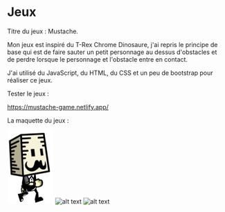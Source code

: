 # Jeux
 Titre du jeux : Mustache.

 Mon jeux est inspiré du T-Rex Chrome Dinosaure, j'ai repris le principe de base qui est de faire sauter un petit personnage au dessus d'obstacles et de perdre lorsque le personnage et l'obstacle entre en contact. 

 J'ai utilisé du JavaScript, du HTML, du CSS et un peu de bootstrap pour réaliser ce jeux.

 Tester le jeux : 
 
 https://mustache-game.netlify.app/

 La maquette du jeux : 

 ![](/img/run.png)
 ![alt text](http://url/to/run.png)
 ![alt text](http://url/to/run.png)




